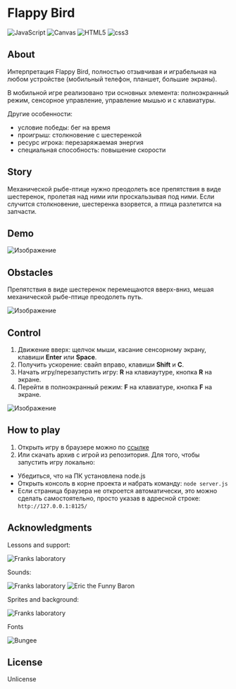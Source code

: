 # Flappy Bird
<img src="https://img.shields.io/badge/JavaScript-004524?style=for-the-badge&logo=javascript&logoColor=yellow" alt="JavaScript"> <img src="https://img.shields.io/badge/Canvas-6495ed?style=for-the-badge&logo=html5&logoColor=#E34F26" alt="Canvas">
<img src="https://img.shields.io/badge/HTML5-004524?style=for-the-badge&logo=html5&logoColor=#E34F26" alt="HTML5">
<img src="https://img.shields.io/badge/CSS3-004524?style=for-the-badge&logo=css3&logoColor=#E34F26" alt="css3">

## About

Интерпретация Flappy Bird, полностью отзывчивая и играбельная на любом устройстве (мобильный телефон, планшет, большие экраны).

В мобильной игре реализовано три основных элемента: полноэкранный режим, сенсорное управление, управление мышью и с клавиатуры.

Другие особенности:
- условие победы: бег на время
- проигрыш: столкновение с шестеренкой
- ресурс игрока: перезаряжаемая энергия
- специальная способность: повышение скорости

## Story
Механической рыбе-птице нужно преодолеть все препятствия в виде шестеренок, пролетая над ними или проскальзывая под ними. Если случится столкновение, шестеренка взорвется, а птица разлетится на запчасти.

## Demo
![Изображение][1]

## Obstacles
Препятствия в виде шестеренок перемещаются вверх-вниз, мешая механической рыбе-птице преодолеть путь.

![Изображение][2]

## Control
1. Движение вверх: щелчок мыши, касание сенсорному экрану, клавиши <b>Enter</b> или <b>Space</b>.
2. Получить ускорение: свайп вправо, клавиши <b>Shift</b> и <b>C</b>.
3. Начать игру/перезапустить игру: <b>R</b> на клавиаутуре, кнопка <b>R</b> на экране.
4. Перейти в полноэкранный режим: <b>F</b> на клавиатуре, кнопка <b>F</b> на экране.

![Изображение][3]

## How to play
1. Открыть игру в браузере можно по [ссылке](https://mogrima.github.io/Flappy-Bird/)
2. Или скачать архив с игрой из репозитория. Для того, чтобы запустить игру локально:
  * Убедиться, что на ПК установлена node.js
  * Открыть консоль в корне проекта и набрать команду:
  ```node server.js ```
  * Если страница браузера не откроется автоматически, это можно сделать самостоятельно, просто указав в адресной строке: ```http://127.0.0.1:8125/```

## Acknowledgments
Lessons and support:

<img src="https://img.shields.io/badge/Franks laboratory -ffd700?style=for-the-badge&logo=youtube&logoColor=#FF0000" alt="Franks laboratory ">

Sounds:

<img src="https://img.shields.io/badge/Franks laboratory -ffd700?style=for-the-badge&logo=youtube&logoColor=#FF0000" alt="Franks laboratory ">
<img src="https://img.shields.io/badge/Eric the Funny Baron -ffd700?style=for-the-badge&logo=itchdotio&logoColor=#FA5C5C" alt="Eric the Funny Baron ">

Sprites and background:

<img src="https://img.shields.io/badge/Franks laboratory -ffd700?style=for-the-badge&logo=youtube&logoColor=#FF0000" alt="Franks laboratory ">

Fonts

<img src="https://img.shields.io/badge/Bungee -ffd700?style=for-the-badge&logo=googlefonts&logoColor=#4285F4" alt="Bungee ">

## License

Unlicense

[1]:Assets/Preview/Screenshot.png
[2]:Assets/Preview/smallGears.png
[3]:Assets/Preview/player_fish.png
